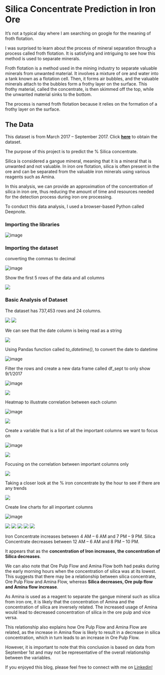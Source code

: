 # Silica Concentrate Prediction in Iron Ore

It’s not a typical day where I am searching on google for the meaning of froth flotation. 

I was surprised to learn about the process of mineral separation through a process called froth flotation. It is satisfying and intriguing to see how this method is used to separate minerals. 

Froth flotation is a method used in the mining industry to separate valuable minerals from unwanted material. It involves a mixture of ore and water into a tank known as a flotation cell. Then, it forms air bubbles, and the valuable minerals attach to the bubbles form a frothy layer on the surface. This frothy material, called the concentrate, is then skimmed off the top, while the unwanted material sinks to the bottom. 

The process is named froth flotation because it relies on the formation of a frothy layer on the surface.

## The Data

This dataset is from March 2017 – September 2017.
Click [**here**](https://www.kaggle.com/datasets/edumagalhaes/quality-prediction-in-a-mining-process?resource=download) to obtain the dataset. 

The purpose of this project is to predict the % Silica concentrate.  

Silica is considered a gangue mineral, meaning that it is a mineral that is unwanted and not valuable. In iron ore flotation, silica is often present in the ore and can be separated from the valuable iron minerals using various reagents such as Amina. 

In this analysis, we can provide an approximation of the concentration of silica in iron ore, thus reducing the amount of time and resources needed for the detection process during iron ore processing.

To conduct this data analysis, I used a browser-based Python called Deepnote. 

### Importing the libraries

![image](https://user-images.githubusercontent.com/120342460/215173547-d03e27a4-2b9f-43b6-a910-6be32103a4ad.png)

### Importing the dataset
converting the commas to decimal

![image](https://user-images.githubusercontent.com/120342460/215173740-1bb24719-2666-482a-8549-5790426bddad.png)

Show the first 5 rows of the data and all columns

<img src="images/df2.png?raw=true"/>

### Basic Analysis of Dataset

The dataset has 737,453 rows and 24 columns.

<img src="images/df3.png?raw=true"/>

<img src="images/df4.png?raw=true"/>

We can see that the date column is being read as a string

<img src="images/df5.png?raw=true"/>

Using Pandas function called *to_datetime()*, to convert the date to datetime

![image](https://user-images.githubusercontent.com/120342460/215181974-c70862f5-375e-4edb-9be4-2bef05572002.png)

Filter the rows and create a new data frame called df_sept to only show 9/1/2017

![image](https://user-images.githubusercontent.com/120342460/215182197-29c7c4aa-9383-4d9c-96d3-faec32be0a02.png)

<img src="images/df8.png?raw=true"/>

Heatmap to illustrate correlation between each column

![image](https://user-images.githubusercontent.com/120342460/215182349-1570323f-2545-4fbd-a19a-ebb8ea49f125.png)

<img src="images/df10.png?raw=true"/>

Create a variable that is a list of all the important columns we want to focus on

![image](https://user-images.githubusercontent.com/120342460/215182509-365852f5-cc82-4f05-9b6d-fae7b93ca82b.png)

<img src="images/df12.png?raw=true"/>

Focusing on the correlation between important columns only

<img src="images/df13.png?raw=true"/>

Taking a closer look at the % iron concentrate by the hour to see if there are any trends

<img src="images/df14.png?raw=true"/>

Create line charts for all important columns 

![image](https://user-images.githubusercontent.com/120342460/215183924-723e5c5b-42ca-4e49-94b7-ed0a9783c8c1.png)

<img src="images/df16.png?raw=true"/>

<img src="images/df17.png?raw=true"/>

<img src="images/df18.png?raw=true"/>

<img src="images/df19.png?raw=true"/>

<img src="images/df20.png?raw=true"/>

Iron Concentrate increases between 4 AM – 6 AM and 7 PM – 9 PM. 
Silica Concentrate decreases between 12 AM – 6 AM and 8 PM – 10 PM. 

It appears that as the **concentration of Iron increases, the concentration of Silica decreases**. 

We can also note that Ore Pulp Flow and Amina Flow both had peaks during the early morning hours when the concentration of silica was at its lowest. This suggests that there may be a relationship between silica concentrate, Ore Pulp Flow and Amina Flow, whereas **Silica decreases, Ore pulp flow and Amina flow increase**. 

As Amina is used as a reagent to separate the gangue mineral such as silica from iron ore, it is likely that the concentration of Amina and the concentration of silica are inversely related. The increased usage of Amina would lead to decreased concentration of silica in the ore pulp and vice versa. 

This relationship also explains how Ore Pulp Flow and Amina Flow are related, as the increase in Amina flow is likely to result in a decrease in silica concentration, which in turn leads to an increase in Ore Pulp Flow.

However, it is important to note that this conclusion is based on data from September 1st and may not be representative of the overall relationship between the variables. 

If you enjoyed this blog, please feel free to connect with me on [Linkedin!](https://www.linkedin.com/in/vaniacortez/) 







